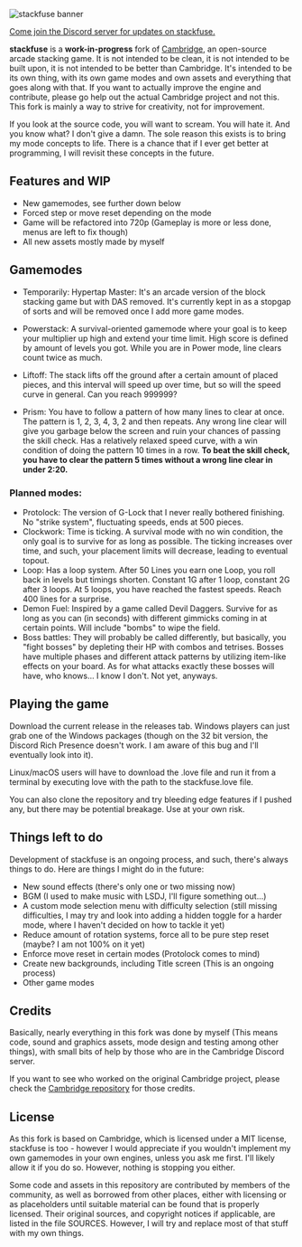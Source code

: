 ![stackfuse banner](https://media.discordapp.net/attachments/806285072046751780/806547308376227840/stackfuse_logo.png)

[Come join the Discord server for updates on stackfuse.](https://discord.gg/Cr2k2UEvVE)

**stackfuse** is a **work-in-progress** fork of [Cambridge](https://github.com/SashLilac/cambridge), an open-source arcade stacking game. It is not intended to be clean, it is not intended to be built upon, it is not intended to be better than Cambridge. It's intended to be its own thing, with its own game modes and own assets and everything that goes along with that. If you want to actually improve the engine and contribute, please go help out the actual Cambridge project and not this. This fork is mainly a way to strive for creativity, not for improvement.

If you look at the source code, you will want to scream. You will hate it. And you know what? I don't give a damn. The sole reason this exists is to bring my mode concepts to life. There is a chance that if I ever get better at programming, I will revisit these concepts in the future.

## Features and WIP
* New gamemodes, see further down below
* Forced step or move reset depending on the mode
* Game will be refactored into 720p (Gameplay is more or less done, menus are left to fix though)
* All new assets mostly made by myself

## Gamemodes

* Temporarily: Hypertap Master: It's an arcade version of the block stacking game but with DAS removed. It's currently kept in as a stopgap of sorts and will be removed once I add more game modes.

* Powerstack: A survival-oriented gamemode where your goal is to keep your multiplier up high and extend your time limit. High score is defined by amount of levels you got. While you are in Power mode, line clears count twice as much.
* Liftoff: The stack lifts off the ground after a certain amount of placed pieces, and this interval will speed up over time, but so will the speed curve in general. Can you reach 999999?
* Prism: You have to follow a pattern of how many lines to clear at once. The pattern is 1, 2, 3, 4, 3, 2 and then repeats. Any wrong line clear will give you garbage below the screen and ruin your chances of passing the skill check. Has a relatively relaxed speed curve, with a win condition of doing the pattern 10 times in a row. **To beat the skill check, you have to clear the pattern 5 times without a wrong line clear in under 2:20.**

### Planned modes:

* Protolock: The version of G-Lock that I never really bothered finishing. No "strike system", fluctuating speeds, ends at 500 pieces.
* Clockwork: Time is ticking. A survival mode with no win condition, the only goal is to survive for as long as possible. The ticking increases over time, and such, your placement limits will decrease, leading to eventual topout.
* Loop: Has a loop system. After 50 Lines you earn one Loop, you roll back in levels but timings shorten. Constant 1G after 1 loop, constant 2G after 3 loops. At 5 loops, you have reached the fastest speeds. Reach 400 lines for a surprise.
* Demon Fuel: Inspired by a game called Devil Daggers. Survive for as long as you can (in seconds) with different gimmicks coming in at certain points. Will include "bombs" to wipe the field.
* Boss battles: They will probably be called differently, but basically, you "fight bosses" by depleting their HP with combos and tetrises. Bosses have multiple phases and different attack patterns by utilizing item-like effects on your board. As for what attacks exactly these bosses will have, who knows... I know I don't. Not yet, anyways.

## Playing the game

Download the current release in the releases tab. Windows players can just grab one of the Windows packages (though on the 32 bit version, the Discord Rich Presence doesn't work. I am aware of this bug and I'll eventually look into it).

Linux/macOS users will have to download the .love file and run it from a terminal by executing love with the path to the stackfuse.love file.

You can also clone the repository and try bleeding edge features if I pushed any, but there may be potential breakage. Use at your own risk.

## Things left to do

Development of stackfuse is an ongoing process, and such, there's always things to do. Here are things I might do in the future:
* New sound effects (there's only one or two missing now)
* BGM (I used to make music with LSDJ, I'll figure something out...)
* A custom mode selection menu with difficulty selection (still missing difficulties, I may try and look into adding a hidden toggle for a harder mode, where I haven't decided on how to tackle it yet)
* Reduce amount of rotation systems, force all to be pure step reset (maybe? I am not 100% on it yet)
* Enforce move reset in certain modes (Protolock comes to mind)
* Create new backgrounds, including Title screen (This is an ongoing process)
* Other game modes

## Credits

Basically, nearly everything in this fork was done by myself (This means code, sound and graphics assets, mode design and testing among other things), with small bits of help by those who are in the Cambridge Discord server.

If you want to see who worked on the original Cambridge project, please check the [Cambridge repository](https://github.com/SashLilac/cambridge) for those credits.

## License

As this fork is based on Cambridge, which is licensed under a MIT license, stackfuse is too - however I would appreciate if you wouldn't implement my own gamemodes in your own engines, unless you ask me first. I'll likely allow it if you do so. However, nothing is stopping you either.

Some code and assets in this repository are contributed by members of the
community, as well as borrowed from other places, either with licensing
or as placeholders until suitable material can be found that is properly
licensed. Their original sources, and copyright notices if applicable, are
listed in the file SOURCES. However, I will try and replace most of that stuff with my own things.
